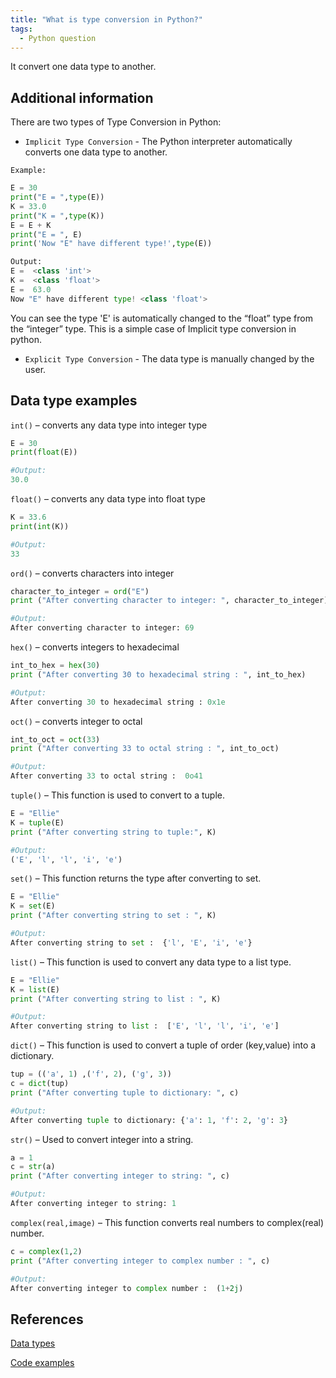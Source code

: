 ```yaml
---
title: "What is type conversion in Python?"
tags:
  - Python question
---
```


It convert one data type to another.

## Additional information

There are two types of Type Conversion in Python:

* `Implicit Type Conversion` - The Python interpreter automatically converts one data type to another.

`Example:`

```python
E = 30
print("E = ",type(E))
K = 33.0
print("K = ",type(K))
E = E + K
print("E = ", E)
print('Now "E" have different type!',type(E))

Output:
E =  <class 'int'>
K =  <class 'float'>
E =  63.0
Now "E" have different type! <class 'float'>
```

You can see the type 'E' is automatically changed to the “float” type from the “integer” type. This is a simple case of Implicit type conversion in python.

* `Explicit Type Conversion` - The data type is manually changed by the user.

## Data type examples

`int()` – converts any data type into integer type

```python
E = 30
print(float(E))

#Output:
30.0
```

`float()` – converts any data type into float type

```python
K = 33.6
print(int(K))

#Output:
33
```

`ord()` – converts characters into integer

```python
character_to_integer = ord("E")
print ("After converting character to integer: ", character_to_integer)

#Output:
After converting character to integer: 69
```

`hex()` – converts integers to hexadecimal

```python
int_to_hex = hex(30)
print ("After converting 30 to hexadecimal string : ", int_to_hex)

#Output:
After converting 30 to hexadecimal string : 0x1e
```

`oct()` – converts integer to octal

```python
int_to_oct = oct(33)
print ("After converting 33 to octal string : ", int_to_oct)

#Output:
After converting 33 to octal string :  0o41
```

`tuple()` – This function is used to convert to a tuple.

```python
E = "Ellie"
K = tuple(E)
print ("After converting string to tuple:", K)

#Output:
('E', 'l', 'l', 'i', 'e')
```

`set()` – This function returns the type after converting to set.

```python
E = "Ellie"
K = set(E)
print ("After converting string to set : ", K)

#Output:
After converting string to set :  {'l', 'E', 'i', 'e'}
```

`list()` – This function is used to convert any data type to a list type.

```python
E = "Ellie"
K = list(E)
print ("After converting string to list : ", K)

#Output:
After converting string to list :  ['E', 'l', 'l', 'i', 'e']
```

`dict()` – This function is used to convert a tuple of order (key,value) into a dictionary.

```python
tup = (('a', 1) ,('f', 2), ('g', 3))
c = dict(tup)
print ("After converting tuple to dictionary: ", c)

#Output:
After converting tuple to dictionary: {'a': 1, 'f': 2, 'g': 3}
```

`str()` – Used to convert integer into a string.

```python
a = 1
c = str(a)
print ("After converting integer to string: ", c)

#Output:
After converting integer to string: 1
```

`complex(real,image)` – This function converts real numbers to complex(real) number.

```python
c = complex(1,2)
print ("After converting integer to complex number : ", c)

#Output:
After converting integer to complex number :  (1+2j)
```

## References

[Data types](https://www.geeksforgeeks.org/type-conversion-python/)

[Code examples](https://www.geeksforgeeks.org/type-conversion-python/)